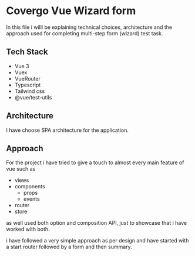 # Covergo Vue Wizard form
In this file i willl be explaining technical choices, architecture and the approach used for completing multi-step form (wizard) test task.

## Tech Stack

- Vue 3
- Vuex
- VueRouter
- Typescript
- Tailwind css
- @vue/test-utils

## Architecture

I have choose SPA architecture for the application.


## Approach


For the project i have tried to give a touch to almost every main feature of vue such as 

- views
- components
    - props
    - events
- router
- store

as well used both option and composition API, just to showcase that i have worked with both.

i have followed a very simple approach as per design and have started with a start router followed by a form and then summary.
